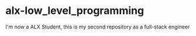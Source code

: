 # alx-low_level_programming
I'm now a ALX Student, this is my second repository as a full-stack engineer
